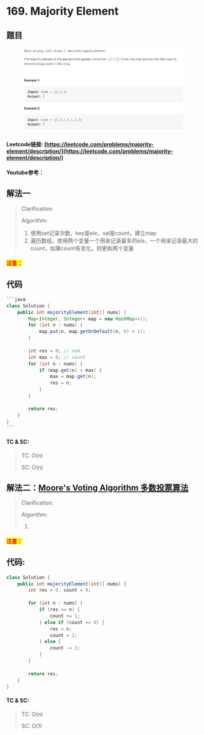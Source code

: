 # 169. Majority Element

## 题目

<figure><img src="../../.gitbook/assets/image (7).png" alt=""><figcaption></figcaption></figure>

#### Leetcode链接: [https://leetcode.com/problems/majority-element/description/](https://leetcode.com/problems/majority-element/description/)

#### Youtube参考：

## 解法一

> Clarification:&#x20;
>
> Algorithm:&#x20;
>
> 1. 使用set记录次数，key是ele，val是count，建立map
> 2. 遍历数组，使用两个变量一个用来记录最多的ele，一个用来记录最大的count，如果count有变化，则更新两个变量

#### <mark style="color:red;">注意：</mark>

## 代码

````java
```java
class Solution {
    public int majorityElement(int[] nums) {
        Map<Integer, Integer> map = new HashMap<>();
        for (int n : nums) {
            map.put(n, map.getOrDefault(n, 0) + 1);
        }

        int res = 0; // num
        int max = 0; // count
        for (int n : nums) {
            if (map.get(n) > max) {
                max = map.get(n);
                res = n;
            }
        }

        return res;
    }
}
```
````

#### TC & SC:&#x20;

> TC: O(n)
>
> SC: O(n)

## 解法二：[Moore's Voting Algorithm  多数投票算法](../../zhi-shi-dian/boyer-moore-majority-vote-algorithm.md)

> Clarification:&#x20;
>
> Algorithm:&#x20;
>
> 1.

#### <mark style="color:red;">注意：</mark>

## 代码:

```java
class Solution {
    public int majorityElement(int[] nums) {
        int res = 0, count = 0;
        
        for (int n : nums) {
            if (res == n) {
                count += 1;
            } else if (count == 0) {
                res = n;
                count = 1;
            } else {
                count -= 1;
            }
        }

        return res;
    }
}
```

#### TC & SC:&#x20;

> TC: O(n)
>
> SC: O(1)

